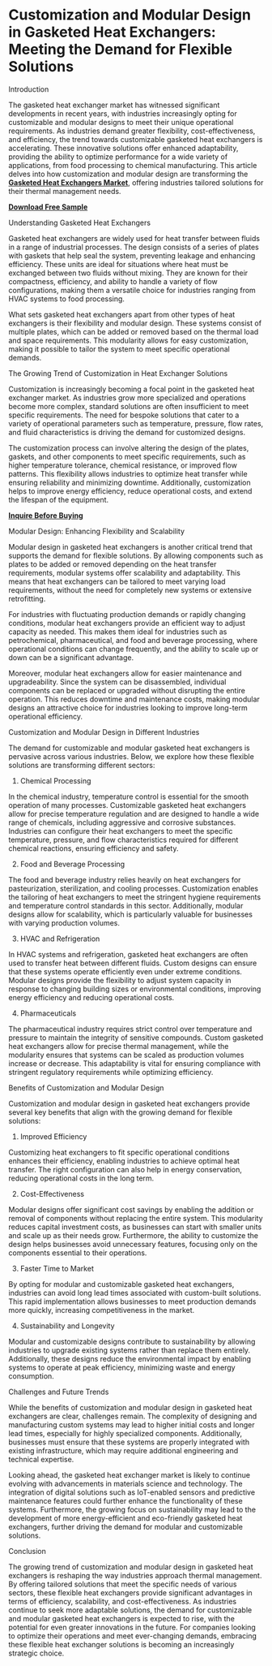# Customization and Modular Design in Gasketed Heat Exchangers: Meeting the Demand for Flexible Solutions

Introduction

The gasketed heat exchanger market has witnessed significant developments in recent years, with industries increasingly opting for customizable and modular designs to meet their unique operational requirements. As industries demand greater flexibility, cost-effectiveness, and efficiency, the trend towards customizable gasketed heat exchangers is accelerating. These innovative solutions offer enhanced adaptability, providing the ability to optimize performance for a wide variety of applications, from food processing to chemical manufacturing. This article delves into how customization and modular design are transforming the **[Gasketed Heat Exchangers Market](https://www.nextmsc.com/report/gasketed-heat-exchangers-market)**, offering industries tailored solutions for their thermal management needs.

**[Download Free Sample](https://www.nextmsc.com/gasketed-heat-exchangers-market/request-sample)**

Understanding Gasketed Heat Exchangers

Gasketed heat exchangers are widely used for heat transfer between fluids in a range of industrial processes. The design consists of a series of plates with gaskets that help seal the system, preventing leakage and enhancing efficiency. These units are ideal for situations where heat must be exchanged between two fluids without mixing. They are known for their compactness, efficiency, and ability to handle a variety of flow configurations, making them a versatile choice for industries ranging from HVAC systems to food processing.

What sets gasketed heat exchangers apart from other types of heat exchangers is their flexibility and modular design. These systems consist of multiple plates, which can be added or removed based on the thermal load and space requirements. This modularity allows for easy customization, making it possible to tailor the system to meet specific operational demands.

The Growing Trend of Customization in Heat Exchanger Solutions

Customization is increasingly becoming a focal point in the gasketed heat exchanger market. As industries grow more specialized and operations become more complex, standard solutions are often insufficient to meet specific requirements. The need for bespoke solutions that cater to a variety of operational parameters such as temperature, pressure, flow rates, and fluid characteristics is driving the demand for customized designs.

The customization process can involve altering the design of the plates, gaskets, and other components to meet specific requirements, such as higher temperature tolerance, chemical resistance, or improved flow patterns. This flexibility allows industries to optimize heat transfer while ensuring reliability and minimizing downtime. Additionally, customization helps to improve energy efficiency, reduce operational costs, and extend the lifespan of the equipment.

**[Inquire Before Buying](https://www.nextmsc.com/gasketed-heat-exchangers-market/inquire-before-buying)**

Modular Design: Enhancing Flexibility and Scalability

Modular design in gasketed heat exchangers is another critical trend that supports the demand for flexible solutions. By allowing components such as plates to be added or removed depending on the heat transfer requirements, modular systems offer scalability and adaptability. This means that heat exchangers can be tailored to meet varying load requirements, without the need for completely new systems or extensive retrofitting.

For industries with fluctuating production demands or rapidly changing conditions, modular heat exchangers provide an efficient way to adjust capacity as needed. This makes them ideal for industries such as petrochemical, pharmaceutical, and food and beverage processing, where operational conditions can change frequently, and the ability to scale up or down can be a significant advantage.

Moreover, modular heat exchangers allow for easier maintenance and upgradeability. Since the system can be disassembled, individual components can be replaced or upgraded without disrupting the entire operation. This reduces downtime and maintenance costs, making modular designs an attractive choice for industries looking to improve long-term operational efficiency.

Customization and Modular Design in Different Industries

The demand for customizable and modular gasketed heat exchangers is pervasive across various industries. Below, we explore how these flexible solutions are transforming different sectors:

1.	Chemical Processing

In the chemical industry, temperature control is essential for the smooth operation of many processes. Customizable gasketed heat exchangers allow for precise temperature regulation and are designed to handle a wide range of chemicals, including aggressive and corrosive substances. Industries can configure their heat exchangers to meet the specific temperature, pressure, and flow characteristics required for different chemical reactions, ensuring efficiency and safety.

2.	Food and Beverage Processing

The food and beverage industry relies heavily on heat exchangers for pasteurization, sterilization, and cooling processes. Customization enables the tailoring of heat exchangers to meet the stringent hygiene requirements and temperature control standards in this sector. Additionally, modular designs allow for scalability, which is particularly valuable for businesses with varying production volumes.

3.	HVAC and Refrigeration

In HVAC systems and refrigeration, gasketed heat exchangers are often used to transfer heat between different fluids. Custom designs can ensure that these systems operate efficiently even under extreme conditions. Modular designs provide the flexibility to adjust system capacity in response to changing building sizes or environmental conditions, improving energy efficiency and reducing operational costs.

4.	Pharmaceuticals

The pharmaceutical industry requires strict control over temperature and pressure to maintain the integrity of sensitive compounds. Custom gasketed heat exchangers allow for precise thermal management, while the modularity ensures that systems can be scaled as production volumes increase or decrease. This adaptability is vital for ensuring compliance with stringent regulatory requirements while optimizing efficiency.

Benefits of Customization and Modular Design

Customization and modular design in gasketed heat exchangers provide several key benefits that align with the growing demand for flexible solutions:

1.	Improved Efficiency

Customizing heat exchangers to fit specific operational conditions enhances their efficiency, enabling industries to achieve optimal heat transfer. The right configuration can also help in energy conservation, reducing operational costs in the long term.

2.	Cost-Effectiveness

Modular designs offer significant cost savings by enabling the addition or removal of components without replacing the entire system. This modularity reduces capital investment costs, as businesses can start with smaller units and scale up as their needs grow. Furthermore, the ability to customize the design helps businesses avoid unnecessary features, focusing only on the components essential to their operations.

3.	Faster Time to Market

By opting for modular and customizable gasketed heat exchangers, industries can avoid long lead times associated with custom-built solutions. This rapid implementation allows businesses to meet production demands more quickly, increasing competitiveness in the market.

4.	Sustainability and Longevity

Modular and customizable designs contribute to sustainability by allowing industries to upgrade existing systems rather than replace them entirely. Additionally, these designs reduce the environmental impact by enabling systems to operate at peak efficiency, minimizing waste and energy consumption.

Challenges and Future Trends

While the benefits of customization and modular design in gasketed heat exchangers are clear, challenges remain. The complexity of designing and manufacturing custom systems may lead to higher initial costs and longer lead times, especially for highly specialized components. Additionally, businesses must ensure that these systems are properly integrated with existing infrastructure, which may require additional engineering and technical expertise.

Looking ahead, the gasketed heat exchanger market is likely to continue evolving with advancements in materials science and technology. The integration of digital solutions such as IoT-enabled sensors and predictive maintenance features could further enhance the functionality of these systems. Furthermore, the growing focus on sustainability may lead to the development of more energy-efficient and eco-friendly gasketed heat exchangers, further driving the demand for modular and customizable solutions.

Conclusion

The growing trend of customization and modular design in gasketed heat exchangers is reshaping the way industries approach thermal management. By offering tailored solutions that meet the specific needs of various sectors, these flexible heat exchangers provide significant advantages in terms of efficiency, scalability, and cost-effectiveness. As industries continue to seek more adaptable solutions, the demand for customizable and modular gasketed heat exchangers is expected to rise, with the potential for even greater innovations in the future. For companies looking to optimize their operations and meet ever-changing demands, embracing these flexible heat exchanger solutions is becoming an increasingly strategic choice.

